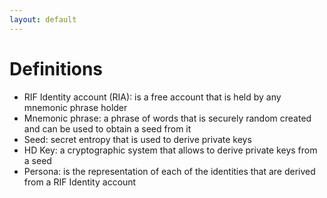 ```yaml
---
layout: default
---
```


# Definitions

- RIF Identity account (RIA): is a free account that is held by any mnemonic phrase holder
- Mnemonic phrase: a phrase of words that is securely random created and can be used to obtain a seed from it
- Seed: secret entropy that is used to derive private keys
- HD Key: a cryptographic system that allows to derive private keys from a seed
- Persona: is the representation of each of the identities that are derived from a RIF Identity account

